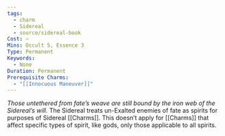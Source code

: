 ```yaml
---
tags:
  - charm
  - Sidereal
  - source/sidereal-book
Cost: —
Mins: Occult 5, Essence 3
Type: Permanent
Keywords:
  - None
Duration: Permanent
Prerequisite Charms:
  - "[[Innocuous Maneuver]]"
---
```

*Those untethered from fate’s weave are still bound by the iron web of the Sidereal’s will.*
The Sidereal treats un-Exalted enemies of fate as spirits for purposes of Sidereal [[Charms]]. This doesn’t apply for [[Charms]] that affect specific types of spirit, like gods, only those applicable to all spirits.